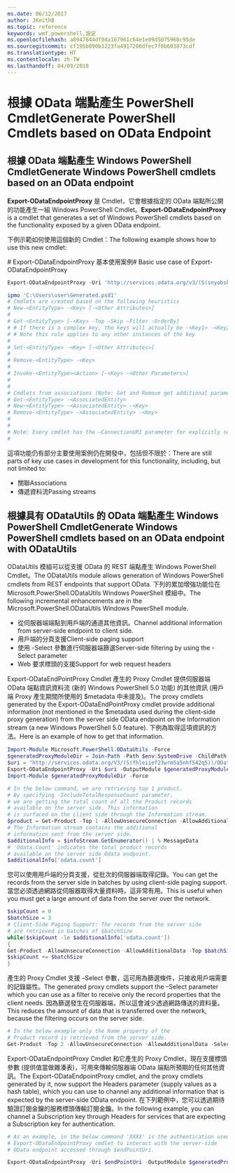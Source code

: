 ```yaml
---
ms.date: 06/12/2017
author: JKeithB
ms.topic: reference
keywords: wmf,powershell,設定
ms.openlocfilehash: a8947844df0da167961c64e1e09d5075960c95de
ms.sourcegitcommit: cf195b090b3223fa4917206dfec7f0b603873cdf
ms.translationtype: HT
ms.contentlocale: zh-TW
ms.lasthandoff: 04/09/2018
---
```

# <a name="generate-powershell-cmdlets-based-on-odata-endpoint"></a><span data-ttu-id="2e8fa-102">根據 OData 端點產生 PowerShell Cmdlet</span><span class="sxs-lookup"><span data-stu-id="2e8fa-102">Generate PowerShell Cmdlets based on OData Endpoint</span></span>
<a name="generate-windows-powershell-cmdlets-based-on-an-odata-endpoint"></a><span data-ttu-id="2e8fa-103">根據 OData 端點產生 Windows PowerShell Cmdlet</span><span class="sxs-lookup"><span data-stu-id="2e8fa-103">Generate Windows PowerShell cmdlets based on an OData endpoint</span></span>
--------------------------------------------------------------

<span data-ttu-id="2e8fa-104">**Export-ODataEndpointProxy** 是 Cmdlet，它會根據指定的 OData 端點所公開的功能產生一組 Windows PowerShell Cmdlet。</span><span class="sxs-lookup"><span data-stu-id="2e8fa-104">**Export-ODataEndpointProxy** is a cmdlet that generates a set of Windows PowerShell cmdlets based on the functionality exposed by a given OData endpoint.</span></span>

<span data-ttu-id="2e8fa-105">下例示範如何使用這個新的 Cmdlet：</span><span class="sxs-lookup"><span data-stu-id="2e8fa-105">The following example shows how to use this new cmdlet:</span></span>

<span data-ttu-id="2e8fa-106">\# Export-ODataEndpointProxy 基本使用案例</span><span class="sxs-lookup"><span data-stu-id="2e8fa-106">\# Basic use case of Export-ODataEndpointProxy</span></span>

```powershell
Export-ODataEndpointProxy -Uri 'http://services.odata.org/v3/(S(snyobsk1hhutkb2yulwldgf1))/odata/odata.svc' -OutputModule C:\Users\user\Generated.psd1

ipmo 'C:\Users\user\Generated.psd1'
# Cmdlets are created based on the following heuristics
# New-<EntityType> -<Key> [-<Other Attributes>]
#
# Get-<EntityType> [-<Key> -Top –Skip –Filter -OrderBy]
# # If there is a complex key, the keys will actually be -<Key1> -<Key2>…
# # Note this rule applies to any other instances of the key
#
# Set-<EntityType> -<Key> [-<Other Attributes>]
#
# Remove-<EntityType> -<Key>
#
# Invoke-<EntityType><Action> [-<Key> -<Other Parameters>]
#
#
# Cmdlets from associations (Note: Get and Remove get additional parameter sets)
# Get-<EntityType> -<AssociatedEntity>
# New-<EntityType> -<AssociatedEntity> -<Key>
# Remove-<EntityType> -<AssociatedEntity> -<Key>
#
#
# Note: Every cmdlet has the –ConnectionURI parameter for explicitly setting the URI of the endpoint. This normally uses the same address that you gave the Export-ODataEndpointProxy cmdlet, but can be overridden in this fashion for the sake of similar endpoints.
#
```

<span data-ttu-id="2e8fa-107">這項功能仍有部分主要使用案例仍在開發中，包括但不限於：</span><span class="sxs-lookup"><span data-stu-id="2e8fa-107">There are still parts of key use cases in development for this functionality, including, but not limited to:</span></span>
-   <span data-ttu-id="2e8fa-108">關聯</span><span class="sxs-lookup"><span data-stu-id="2e8fa-108">Associations</span></span>
-   <span data-ttu-id="2e8fa-109">傳遞資料流</span><span class="sxs-lookup"><span data-stu-id="2e8fa-109">Passing streams</span></span>

<a name="generate-windows-powershell-cmdlets-based-on-an-odata-endpoint-with-odatautils"></a><span data-ttu-id="2e8fa-110">根據具有 ODataUtils 的 OData 端點產生 Windows PowerShell Cmdlet</span><span class="sxs-lookup"><span data-stu-id="2e8fa-110">Generate Windows PowerShell cmdlets based on an OData endpoint with ODataUtils</span></span>
------------------------------------------------------------------------------
<span data-ttu-id="2e8fa-111">ODataUtils 模組可以從支援 OData 的 REST 端點產生 Windows PowerShell Cmdlet。</span><span class="sxs-lookup"><span data-stu-id="2e8fa-111">The ODataUtils module allows generation of Windows PowerShell cmdlets from REST endpoints that support OData.</span></span> <span data-ttu-id="2e8fa-112">下列的累加增強功能位在 Microsoft.PowerShell.ODataUtils Windows PowerShell 模組中。</span><span class="sxs-lookup"><span data-stu-id="2e8fa-112">The following incremental enhancements are in the Microsoft.PowerShell.ODataUtils Windows PowerShell module.</span></span>
-   <span data-ttu-id="2e8fa-113">從伺服器端端點到用戶端的通道其他資訊。</span><span class="sxs-lookup"><span data-stu-id="2e8fa-113">Channel additional information from server-side endpoint to client side.</span></span>
-   <span data-ttu-id="2e8fa-114">用戶端的分頁支援</span><span class="sxs-lookup"><span data-stu-id="2e8fa-114">Client-side paging support</span></span>
-   <span data-ttu-id="2e8fa-115">使用 -Select 參數進行伺服器端篩選</span><span class="sxs-lookup"><span data-stu-id="2e8fa-115">Server-side filtering by using the -Select parameter</span></span>
-   <span data-ttu-id="2e8fa-116">Web 要求標頭的支援</span><span class="sxs-lookup"><span data-stu-id="2e8fa-116">Support for web request headers</span></span>

<span data-ttu-id="2e8fa-117">Export-ODataEndPointProxy Cmdlet 產生的 Proxy Cmdlet 提供伺服器端 OData 端點資訊資料流 (新的 Windows PowerShell 5.0 功能) 的其他資訊 (用戶端 Proxy 產生期間所使用的 $metadata 中未提及)。</span><span class="sxs-lookup"><span data-stu-id="2e8fa-117">The proxy cmdlets generated by the Export-ODataEndPointProxy cmdlet provide additional information (not mentioned in the $metadata used during the client-side proxy generation) from the server side OData endpoint on the Information stream (a new Windows PowerShell 5.0 feature).</span></span> <span data-ttu-id="2e8fa-118">下例為取得這項資訊的方法。</span><span class="sxs-lookup"><span data-stu-id="2e8fa-118">Here is an example of how to get that information.</span></span>
```powershell
Import-Module Microsoft.PowerShell.ODataUtils -Force
$generatedProxyModuleDir = Join-Path -Path $env:SystemDrive -ChildPath 'ODataDemoProxy'
$uri = "http://services.odata.org/V3/(S(fhleiief23wrm5a5nhf542q5))/OData/OData.svc/"
Export-ODataEndpointProxy -Uri $uri -OutputModule $generatedProxyModuleDir -Force -AllowUnSecureConnection -Verbose -AllowClobber
Import-Module $generatedProxyModuleDir -Force

# In the below command, we are retrieving top 1 product.
# By specifying -IncludeTotalResponseCount parameter,
# we are getting the total count of all the Product records
# available on the server side. This information
# is surfaced on the client side through the Information stream.
$product = Get-Product -Top 1 -AllowUnsecureConnection -AllowAdditionalData -IncludeTotalResponseCount -InformationVariable infoStream
# The Information stream contains the additional
# information sent from the server side.
$additionalInfo = $infoStream.GetEnumerator() | % MessageData
# 'Odata.Count' indicates the total product records
# available on the server side Odata endpoint.
$additionalInfo['odata.count']
```

<span data-ttu-id="2e8fa-119">您可以使用用戶端的分頁支援，從批次的伺服器端取得記錄。</span><span class="sxs-lookup"><span data-stu-id="2e8fa-119">You can get the records from the server side in batches by using client-side paging support.</span></span> <span data-ttu-id="2e8fa-120">當您必須透過網路從伺服器取得大量資料時，這非常有用。</span><span class="sxs-lookup"><span data-stu-id="2e8fa-120">This is useful when you must get a large amount of data from the server over the network.</span></span>
```powershell
$skipCount = 0
$batchSize = 3
# Client-Side Paging Support: The records from the server side
# are retrieved in batches of $batchSize
while($skipCount -le $additionalInfo['odata.count'])
{
Get-Product -AllowUnsecureConnection -AllowAdditionalData -Top $batchSize -Skip $skipCount
$skipCount += $batchSize
}
```

<span data-ttu-id="2e8fa-121">產生的 Proxy Cmdlet 支援 –Select 參數，這可用為篩選條件，只接收用戶端需要的記錄屬性。</span><span class="sxs-lookup"><span data-stu-id="2e8fa-121">The generated proxy cmdlets support the –Select parameter which you can use as a filter to receive only the record properties that the client needs.</span></span> <span data-ttu-id="2e8fa-122">因為篩選發生在伺服器端，所以這會減少透過網路傳送的資料量。</span><span class="sxs-lookup"><span data-stu-id="2e8fa-122">This reduces the amount of data that is transferred over the network, because the filtering occurs on the server side.</span></span>
```powershell
# In the below example only the Name property of the
# Product record is retrieved from the server side.
Get-Product -Top 2 -AllowUnsecureConnection -AllowAdditionalData -Select Name
```

<span data-ttu-id="2e8fa-123">Export-ODataEndpointProxy Cmdlet 和它產生的 Proxy Cmdlet，現在支援標頭參數 (提供值當做雜湊表)，可用來傳輸伺服器端 OData 端點所預期的任何其他資訊。</span><span class="sxs-lookup"><span data-stu-id="2e8fa-123">The Export-ODataEndpointProxy cmdlet, and the proxy cmdlets generated by it, now support the Headers parameter (supply values as a hash table), which you can use to channel any additional information that is expected by the server-side OData endpoint.</span></span> <span data-ttu-id="2e8fa-124">在下列範例中，您可以透過期待驗證訂閱金鑰的服務標頭傳輸訂閱金鑰。</span><span class="sxs-lookup"><span data-stu-id="2e8fa-124">In the following example, you can channel a Subscription key through Headers for services that are expecting a Subscription key for authentication.</span></span>
```powershell
# As an example, in the below command 'XXXX' is the authentication used by the
# Export-ODataEndpointProxy cmdlet to interact with the server-side
# OData endpoint accessed through $endPointUri.

Export-ODataEndpointProxy -Uri $endPointUri -OutputModule $generatedProxyModuleDir -Force -AllowUnSecureConnection -Verbose -Headers @{'subscription-key'='XXXX'}
```